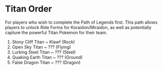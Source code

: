 # Titan Order

For players who wish to complete the Path of Legends first. This path allows players to unlock Ride Forms for Koraidon/Miraidon, as well as potentially capture the powerful Titan Pokemon for their team.

1. Stony Cliff Titan ~ Klawf (Rock)
2. Open Sky Titan ~ ??? (Flying)
3. Lurking Steel Titan ~ ??? (Steel)
4. Quaking Earth Titan ~ ??? (Ground)
5. False Dragon Titan ~ ??? (Dragon)
 